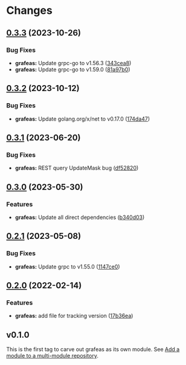 # Changes

## [0.3.3](https://github.com/googleapis/google-cloud-go/compare/grafeas/v0.3.2...grafeas/v0.3.3) (2023-10-26)


### Bug Fixes

* **grafeas:** Update grpc-go to v1.56.3 ([343cea8](https://github.com/googleapis/google-cloud-go/commit/343cea8c43b1e31ae21ad50ad31d3b0b60143f8c))
* **grafeas:** Update grpc-go to v1.59.0 ([81a97b0](https://github.com/googleapis/google-cloud-go/commit/81a97b06cb28b25432e4ece595c55a9857e960b7))

## [0.3.2](https://github.com/googleapis/google-cloud-go/compare/grafeas/v0.3.1...grafeas/v0.3.2) (2023-10-12)


### Bug Fixes

* **grafeas:** Update golang.org/x/net to v0.17.0 ([174da47](https://github.com/googleapis/google-cloud-go/commit/174da47254fefb12921bbfc65b7829a453af6f5d))

## [0.3.1](https://github.com/googleapis/google-cloud-go/compare/grafeas/v0.3.0...grafeas/v0.3.1) (2023-06-20)


### Bug Fixes

* **grafeas:** REST query UpdateMask bug ([df52820](https://github.com/googleapis/google-cloud-go/commit/df52820b0e7721954809a8aa8700b93c5662dc9b))

## [0.3.0](https://github.com/googleapis/google-cloud-go/compare/grafeas/v0.2.1...grafeas/v0.3.0) (2023-05-30)


### Features

* **grafeas:** Update all direct dependencies ([b340d03](https://github.com/googleapis/google-cloud-go/commit/b340d030f2b52a4ce48846ce63984b28583abde6))

## [0.2.1](https://github.com/googleapis/google-cloud-go/compare/grafeas/v0.2.0...grafeas/v0.2.1) (2023-05-08)


### Bug Fixes

* **grafeas:** Update grpc to v1.55.0 ([1147ce0](https://github.com/googleapis/google-cloud-go/commit/1147ce02a990276ca4f8ab7a1ab65c14da4450ef))

## [0.2.0](https://github.com/googleapis/google-cloud-go/compare/grafeas/v0.1.0...grafeas/v0.2.0) (2022-02-14)


### Features

* **grafeas:** add file for tracking version ([17b36ea](https://github.com/googleapis/google-cloud-go/commit/17b36ead42a96b1a01105122074e65164357519e))

## v0.1.0

This is the first tag to carve out grafeas as its own module. See
[Add a module to a multi-module repository](https://github.com/golang/go/wiki/Modules#is-it-possible-to-add-a-module-to-a-multi-module-repository).
